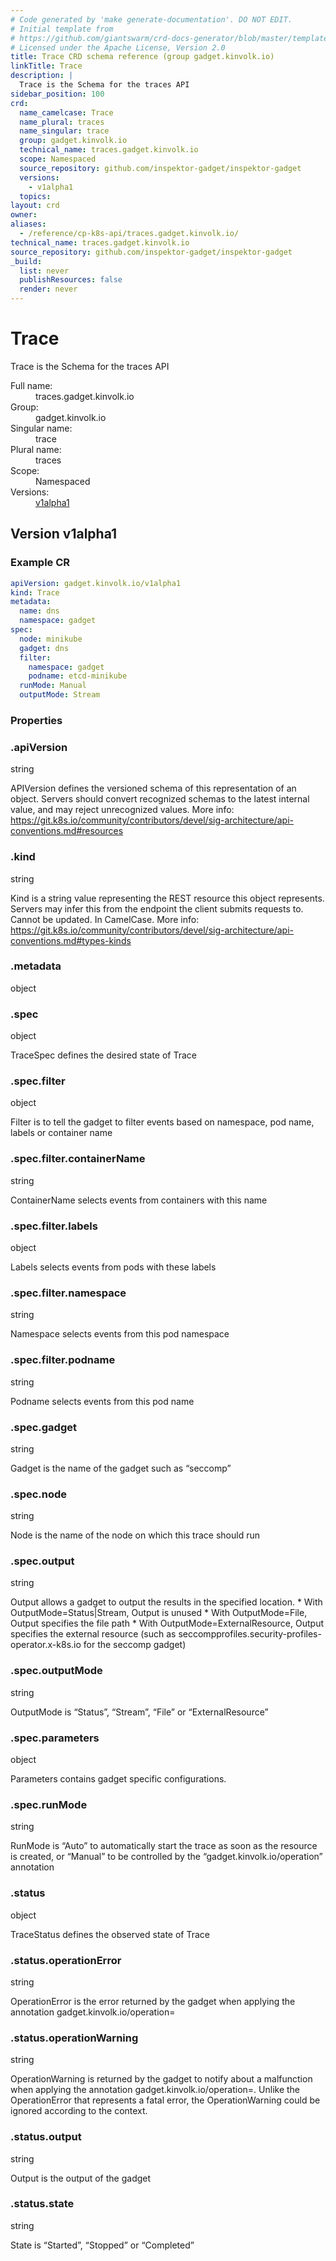 ```yaml
---
# Code generated by 'make generate-documentation'. DO NOT EDIT.
# Initial template from
# https://github.com/giantswarm/crd-docs-generator/blob/master/templates/crd.template
# Licensed under the Apache License, Version 2.0
title: Trace CRD schema reference (group gadget.kinvolk.io)
linkTitle: Trace
description: |
  Trace is the Schema for the traces API
sidebar_position: 100
crd:
  name_camelcase: Trace
  name_plural: traces
  name_singular: trace
  group: gadget.kinvolk.io
  technical_name: traces.gadget.kinvolk.io
  scope: Namespaced
  source_repository: github.com/inspektor-gadget/inspektor-gadget
  versions:
    - v1alpha1
  topics:
layout: crd
owner:
aliases:
  - /reference/cp-k8s-api/traces.gadget.kinvolk.io/
technical_name: traces.gadget.kinvolk.io
source_repository: github.com/inspektor-gadget/inspektor-gadget
_build:
  list: never
  publishResources: false
  render: never
---
```


# Trace


<p class="crd-description">Trace is the Schema for the traces API</p>
<dl class="crd-meta">
<dt class="fullname">Full name:</dt>
<dd class="fullname">traces.gadget.kinvolk.io</dd>
<dt class="groupname">Group:</dt>
<dd class="groupname">gadget.kinvolk.io</dd>
<dt class="singularname">Singular name:</dt>
<dd class="singularname">trace</dd>
<dt class="pluralname">Plural name:</dt>
<dd class="pluralname">traces</dd>
<dt class="scope">Scope:</dt>
<dd class="scope">Namespaced</dd>
<dt class="versions">Versions:</dt>
<dd class="versions"><a class="version" href="#v1alpha1" title="Show schema for version v1alpha1">v1alpha1</a></dd>
</dl>



<div class="crd-schema-version">
<h2 id="v1alpha1">Version v1alpha1</h2>


<h3 id="crd-example-v1alpha1">Example CR</h3>

```yaml
apiVersion: gadget.kinvolk.io/v1alpha1
kind: Trace
metadata:
  name: dns
  namespace: gadget
spec:
  node: minikube
  gadget: dns
  filter:
    namespace: gadget
    podname: etcd-minikube
  runMode: Manual
  outputMode: Stream

```


<h3 id="property-details-v1alpha1">Properties</h3>


<div class="property depth-0">
<div class="property-header">
<h3 class="property-path" id="v1alpha1-.apiVersion">.apiVersion</h3>
</div>
<div class="property-body">
<div class="property-meta">
<span class="property-type">string</span>

</div>

<div class="property-description">
<p>APIVersion defines the versioned schema of this representation of an object. Servers should convert recognized schemas to the latest internal value, and may reject unrecognized values. More info: <a href="https://git.k8s.io/community/contributors/devel/sig-architecture/api-conventions.md#resources">https://git.k8s.io/community/contributors/devel/sig-architecture/api-conventions.md#resources</a></p>

</div>

</div>
</div>

<div class="property depth-0">
<div class="property-header">
<h3 class="property-path" id="v1alpha1-.kind">.kind</h3>
</div>
<div class="property-body">
<div class="property-meta">
<span class="property-type">string</span>

</div>

<div class="property-description">
<p>Kind is a string value representing the REST resource this object represents. Servers may infer this from the endpoint the client submits requests to. Cannot be updated. In CamelCase. More info: <a href="https://git.k8s.io/community/contributors/devel/sig-architecture/api-conventions.md#types-kinds">https://git.k8s.io/community/contributors/devel/sig-architecture/api-conventions.md#types-kinds</a></p>

</div>

</div>
</div>

<div class="property depth-0">
<div class="property-header">
<h3 class="property-path" id="v1alpha1-.metadata">.metadata</h3>
</div>
<div class="property-body">
<div class="property-meta">
<span class="property-type">object</span>

</div>

</div>
</div>

<div class="property depth-0">
<div class="property-header">
<h3 class="property-path" id="v1alpha1-.spec">.spec</h3>
</div>
<div class="property-body">
<div class="property-meta">
<span class="property-type">object</span>

</div>

<div class="property-description">
<p>TraceSpec defines the desired state of Trace</p>

</div>

</div>
</div>

<div class="property depth-1">
<div class="property-header">
<h3 class="property-path" id="v1alpha1-.spec.filter">.spec.filter</h3>
</div>
<div class="property-body">
<div class="property-meta">
<span class="property-type">object</span>

</div>

<div class="property-description">
<p>Filter is to tell the gadget to filter events based on namespace, pod name, labels or container name</p>

</div>

</div>
</div>

<div class="property depth-2">
<div class="property-header">
<h3 class="property-path" id="v1alpha1-.spec.filter.containerName">.spec.filter.containerName</h3>
</div>
<div class="property-body">
<div class="property-meta">
<span class="property-type">string</span>

</div>

<div class="property-description">
<p>ContainerName selects events from containers with this name</p>

</div>

</div>
</div>

<div class="property depth-2">
<div class="property-header">
<h3 class="property-path" id="v1alpha1-.spec.filter.labels">.spec.filter.labels</h3>
</div>
<div class="property-body">
<div class="property-meta">
<span class="property-type">object</span>

</div>

<div class="property-description">
<p>Labels selects events from pods with these labels</p>

</div>

</div>
</div>

<div class="property depth-2">
<div class="property-header">
<h3 class="property-path" id="v1alpha1-.spec.filter.namespace">.spec.filter.namespace</h3>
</div>
<div class="property-body">
<div class="property-meta">
<span class="property-type">string</span>

</div>

<div class="property-description">
<p>Namespace selects events from this pod namespace</p>

</div>

</div>
</div>

<div class="property depth-2">
<div class="property-header">
<h3 class="property-path" id="v1alpha1-.spec.filter.podname">.spec.filter.podname</h3>
</div>
<div class="property-body">
<div class="property-meta">
<span class="property-type">string</span>

</div>

<div class="property-description">
<p>Podname selects events from this pod name</p>

</div>

</div>
</div>

<div class="property depth-1">
<div class="property-header">
<h3 class="property-path" id="v1alpha1-.spec.gadget">.spec.gadget</h3>
</div>
<div class="property-body">
<div class="property-meta">
<span class="property-type">string</span>

</div>

<div class="property-description">
<p>Gadget is the name of the gadget such as &ldquo;seccomp&rdquo;</p>

</div>

</div>
</div>

<div class="property depth-1">
<div class="property-header">
<h3 class="property-path" id="v1alpha1-.spec.node">.spec.node</h3>
</div>
<div class="property-body">
<div class="property-meta">
<span class="property-type">string</span>

</div>

<div class="property-description">
<p>Node is the name of the node on which this trace should run</p>

</div>

</div>
</div>

<div class="property depth-1">
<div class="property-header">
<h3 class="property-path" id="v1alpha1-.spec.output">.spec.output</h3>
</div>
<div class="property-body">
<div class="property-meta">
<span class="property-type">string</span>

</div>

<div class="property-description">
<p>Output allows a gadget to output the results in the specified location. * With OutputMode=Status|Stream, Output is unused * With OutputMode=File, Output specifies the file path * With OutputMode=ExternalResource, Output specifies the external   resource (such as   seccompprofiles.security-profiles-operator.x-k8s.io for the   seccomp gadget)</p>

</div>

</div>
</div>

<div class="property depth-1">
<div class="property-header">
<h3 class="property-path" id="v1alpha1-.spec.outputMode">.spec.outputMode</h3>
</div>
<div class="property-body">
<div class="property-meta">
<span class="property-type">string</span>

</div>

<div class="property-description">
<p>OutputMode is &ldquo;Status&rdquo;, &ldquo;Stream&rdquo;, &ldquo;File&rdquo; or &ldquo;ExternalResource&rdquo;</p>

</div>

</div>
</div>

<div class="property depth-1">
<div class="property-header">
<h3 class="property-path" id="v1alpha1-.spec.parameters">.spec.parameters</h3>
</div>
<div class="property-body">
<div class="property-meta">
<span class="property-type">object</span>

</div>

<div class="property-description">
<p>Parameters contains gadget specific configurations.</p>

</div>

</div>
</div>

<div class="property depth-1">
<div class="property-header">
<h3 class="property-path" id="v1alpha1-.spec.runMode">.spec.runMode</h3>
</div>
<div class="property-body">
<div class="property-meta">
<span class="property-type">string</span>

</div>

<div class="property-description">
<p>RunMode is &ldquo;Auto&rdquo; to automatically start the trace as soon as the resource is created, or &ldquo;Manual&rdquo; to be controlled by the &ldquo;gadget.kinvolk.io/operation&rdquo; annotation</p>

</div>

</div>
</div>

<div class="property depth-0">
<div class="property-header">
<h3 class="property-path" id="v1alpha1-.status">.status</h3>
</div>
<div class="property-body">
<div class="property-meta">
<span class="property-type">object</span>

</div>

<div class="property-description">
<p>TraceStatus defines the observed state of Trace</p>

</div>

</div>
</div>

<div class="property depth-1">
<div class="property-header">
<h3 class="property-path" id="v1alpha1-.status.operationError">.status.operationError</h3>
</div>
<div class="property-body">
<div class="property-meta">
<span class="property-type">string</span>

</div>

<div class="property-description">
<p>OperationError is the error returned by the gadget when applying the annotation gadget.kinvolk.io/operation=</p>

</div>

</div>
</div>

<div class="property depth-1">
<div class="property-header">
<h3 class="property-path" id="v1alpha1-.status.operationWarning">.status.operationWarning</h3>
</div>
<div class="property-body">
<div class="property-meta">
<span class="property-type">string</span>

</div>

<div class="property-description">
<p>OperationWarning is returned by the gadget to notify about a malfunction when applying the annotation gadget.kinvolk.io/operation=. Unlike the OperationError that represents a fatal error, the OperationWarning could be ignored according to the context.</p>

</div>

</div>
</div>

<div class="property depth-1">
<div class="property-header">
<h3 class="property-path" id="v1alpha1-.status.output">.status.output</h3>
</div>
<div class="property-body">
<div class="property-meta">
<span class="property-type">string</span>

</div>

<div class="property-description">
<p>Output is the output of the gadget</p>

</div>

</div>
</div>

<div class="property depth-1">
<div class="property-header">
<h3 class="property-path" id="v1alpha1-.status.state">.status.state</h3>
</div>
<div class="property-body">
<div class="property-meta">
<span class="property-type">string</span>

</div>

<div class="property-description">
<p>State is &ldquo;Started&rdquo;, &ldquo;Stopped&rdquo; or &ldquo;Completed&rdquo;</p>

</div>

</div>
</div>





</div>




